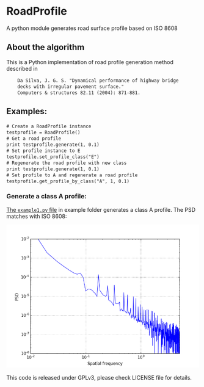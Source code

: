 # RoadProfile
A python module generates road surface profile based on ISO 8608

## About the algorithm

This is a Python implementation of road profile generation method described in 

        Da Silva, J. G. S. "Dynamical performance of highway bridge
        decks with irregular pavement surface."
        Computers & structures 82.11 (2004): 871-881.


## Examples:

    # Create a RoadProfile instance
    testprofile = RoadProfile()
    # Get a road profile
    print testprofile.generate(1, 0.1)
    # Set profile instance to E
    testprofile.set_profile_class("E")
    # Regenerate the road profile with new class
    print testprofile.generate(1, 0.1)
    # Set profile to A and regenerate a road profile
    testprofile.get_profile_by_class("A", 1, 0.1)

### Generate a class A profile:
    
[The `example1.py` file](./example/example1.py) in example folder generates a class A profile. The PSD matches with ISO 8608:

![PSD](./example/example1.png)


This code is released under GPLv3, please check LICENSE file for details.
